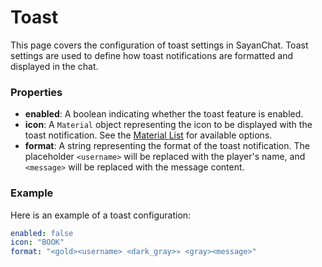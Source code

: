 # Toast

This page covers the configuration of toast settings in SayanChat. Toast settings are used to define how toast notifications are formatted and displayed in the chat.

### Properties

- **enabled**: A boolean indicating whether the toast feature is enabled.
- **icon**: A `Material` object representing the icon to be displayed with the toast notification. See the [Material List](https://hub.spigotmc.org/javadocs/bukkit/org/bukkit/Material.html) for available options.
- **format**: A string representing the format of the toast notification. The placeholder `<username>` will be replaced with the player's name, and `<message>` will be replaced with the message content.

### Example

Here is an example of a toast configuration:

```yaml
enabled: false
icon: "BOOK"
format: "<gold><username> <dark_gray>» <gray><message>"
```